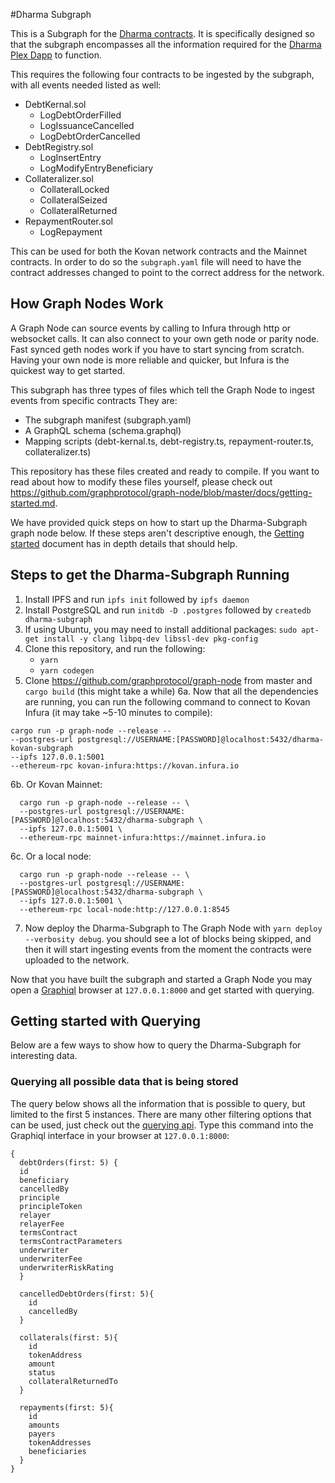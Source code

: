 #Dharma Subgraph

This is a Subgraph for the [Dharma contracts](https://github.com/dharmaprotocol/charta). It is specifically designed so that the subgraph encompasses all the 
information required for the [Dharma Plex Dapp](https://plex.dharma.io/) to function. 

This requires the following four contracts to be ingested by the subgraph, with all events needed listed as well:
* DebtKernal.sol
    * LogDebtOrderFilled
    * LogIssuanceCancelled
    * LogDebtOrderCancelled
* DebtRegistry.sol
    * LogInsertEntry
    * LogModifyEntryBeneficiary
* Collateralizer.sol
    * CollateralLocked
    * CollateralSeized
    * CollateralReturned
* RepaymentRouter.sol
    * LogRepayment

This can be used for both the Kovan network  contracts and the Mainnet contracts. In order to do
so the `subgraph.yaml` file will need to have the contract addresses changed to point to the 
correct address for the network.


## How Graph Nodes Work

A Graph Node can source events by calling to Infura through http or websocket calls. It can also connect to your own geth node or parity node. Fast synced geth nodes work if you have to start syncing from scratch. Having your own node is more reliable and quicker, but Infura is the quickest way to get started.  

This subgraph has three types of files which tell the Graph Node to ingest events from specific contracts
They are:
* The subgraph manifest (subgraph.yaml)
* A GraphQL schema      (schema.graphql)
* Mapping scripts      (debt-kernal.ts, debt-registry.ts, repayment-router.ts, collateralizer.ts)

This repository has these files created and ready to compile. If you want to read about how to modify these files yourself, please check out https://github.com/graphprotocol/graph-node/blob/master/docs/getting-started.md. 

We have provided quick steps on how to start up the Dharma-Subgraph graph node below. If these steps aren't descriptive enough, the [Getting started](https://github.com/graphprotocol/graph-node/blob/master/docs/getting-started.md) document has in depth details that should help. 

## Steps to get the Dharma-Subgraph Running 
  1. Install IPFS and run `ipfs init` followed by `ipfs daemon`
  2. Install PostgreSQL and run `initdb -D .postgres` followed by `createdb dharma-subgraph`
  3. If using Ubuntu, you may need to install additional packages: `sudo apt-get install -y clang libpq-dev libssl-dev pkg-config`
  4. Clone this repository, and run the following:
     * `yarn`
     * `yarn codegen` 
  5. Clone https://github.com/graphprotocol/graph-node from master and `cargo build` (this might take a while)
  6a. Now that all the dependencies are running, you can run the following command to connect to Kovan Infura (it may take ~5-10 minutes to compile):


```
cargo run -p graph-node --release --   
--postgres-url postgresql://USERNAME:[PASSWORD]@localhost:5432/dharma-kovan-subgraph 
--ipfs 127.0.0.1:5001
--ethereum-rpc kovan-infura:https://kovan.infura.io 

```

  6b. Or Kovan Mainnet:

```
  cargo run -p graph-node --release -- \
  --postgres-url postgresql://USERNAME:[PASSWORD]@localhost:5432/dharma-subgraph \
  --ipfs 127.0.0.1:5001 \
  --ethereum-rpc mainnet-infura:https://mainnet.infura.io 

```

 6c. Or a local node:
 
 ```
   cargo run -p graph-node --release -- \
   --postgres-url postgresql://USERNAME:[PASSWORD]@localhost:5432/dharma-subgraph \
   --ipfs 127.0.0.1:5001 \
   --ethereum-rpc local-node:http://127.0.0.1:8545
 
 ```

 7. Now deploy the Dharma-Subgraph to The Graph Node with `yarn deploy --verbosity debug`. you should see a lot of blocks being skipped, and then it will start ingesting events from the moment the contracts were uploaded to the network. 

Now that you have built the subgraph and started a Graph Node you may open a [Graphiql](https://github.com/graphql/graphiql) browser at `127.0.0.1:8000` and get started with querying.

## Getting started with Querying 

Below are a few ways to show how to query the Dharma-Subgraph for interesting data. 

### Querying all possible data that is being stored
The query below shows all the information that is possible to query, but limited to the first 5 instances. There are many other filtering options that can be used, just check out the [querying api](https://github.com/graphprotocol/graph-node/blob/master/docs/graphql-api.md). Type this command into the Graphiql interface in your browser at `127.0.0.1:8000`:

```
{
  debtOrders(first: 5) {
  id
  beneficiary
  cancelledBy
  principle
  principleToken
  relayer
  relayerFee
  termsContract
  termsContractParameters
  underwriter
  underwriterFee
  underwriterRiskRating
  }
  
  cancelledDebtOrders(first: 5){
    id
    cancelledBy
  }
    
  collaterals(first: 5){
    id
    tokenAddress
    amount
    status
    collateralReturnedTo
  }

  repayments(first: 5){
    id
    amounts
    payers
    tokenAddresses
    beneficiaries
  }
}
```

